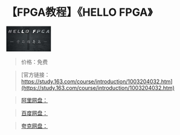 # 【FPGA教程】《HELLO FPGA》

![img](../../../assets/study163/free/6631654904909669957.png)

> 价格：免费

> [官方链接：https://study.163.com/course/introduction/1003204032.htm](https://study.163.com/course/introduction/1003204032.htm)

> [阿里网盘：]()

> [百度网盘：]()

> [夸克网盘：]()

